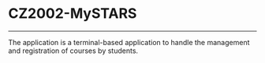 # CZ2002-MySTARS
---
The application is a terminal-based application to handle the management and registration of courses by students. 
